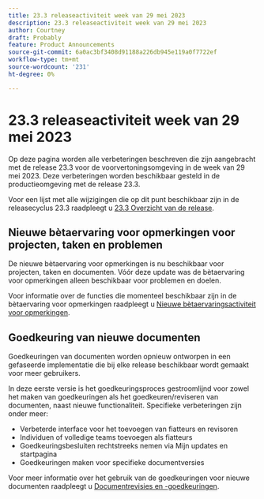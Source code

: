 ```yaml
---
title: 23.3 releaseactiviteit week van 29 mei 2023
description: 23.3 releaseactiviteit week van 29 mei 2023
author: Courtney
draft: Probably
feature: Product Announcements
source-git-commit: 6a0ac3bf3408d91188a226db945e119a0f7722ef
workflow-type: tm+mt
source-wordcount: '231'
ht-degree: 0%

---
```


# 23.3 releaseactiviteit week van 29 mei 2023

Op deze pagina worden alle verbeteringen beschreven die zijn aangebracht met de release 23.3 voor de voorvertoningsomgeving in de week van 29 mei 2023. Deze verbeteringen worden beschikbaar gesteld in de productieomgeving met de release 23.3.

Voor een lijst met alle wijzigingen die op dit punt beschikbaar zijn in de releasecyclus 23.3 raadpleegt u [23.3 Overzicht van de release](/help/quicksilver/product-announcements/product-releases/23.3-release-activity/23-3-release-overview.md).

## Nieuwe bètaervaring voor opmerkingen voor projecten, taken en problemen

De nieuwe bètaervaring voor opmerkingen is nu beschikbaar voor projecten, taken en documenten. Vóór deze update was de bètaervaring voor opmerkingen alleen beschikbaar voor problemen en doelen.

Voor informatie over de functies die momenteel beschikbaar zijn in de bètaervaring voor opmerkingen raadpleegt u [Nieuwe bètaervaringsactiviteit voor opmerkingen](https://experienceleague.adobe.com/docs/workfront/using/product-announcements/beta/new-commenting-experience-beta/new-commenting-beta-experience-release-activity.html?lang=en).

## Goedkeuring van nieuwe documenten

Goedkeuringen van documenten worden opnieuw ontworpen in een gefaseerde implementatie die bij elke release beschikbaar wordt gemaakt voor meer gebruikers.

In deze eerste versie is het goedkeuringsproces gestroomlijnd voor zowel het maken van goedkeuringen als het goedkeuren/reviseren van documenten, naast nieuwe functionaliteit. Specifieke verbeteringen zijn onder meer:

* Verbeterde interface voor het toevoegen van fiatteurs en revisoren
* Individuen of volledige teams toevoegen als fiatteurs
* Goedkeuringsbesluiten rechtstreeks nemen via Mijn updates en startpagina
* Goedkeuringen maken voor specifieke documentversies

Voor meer informatie over het gebruik van de goedkeuringen voor nieuwe documenten raadpleegt u [Documentrevisies en -goedkeuringen](https://experienceleague.adobe.com/docs/workfront/using/review-and-approve-work/document-reviews-and-approvals/document-reviews-and-approvals.html?lang=en).





<!-- HTML you might need

Video link

[View a video demonstration of this feature](ADD URL){target=_blank}

Off-cycle note for weekly pages

>[!NOTE]
>
>Preview release: February 9, 2023; Planned Production release: February 23, 2023



-->